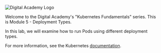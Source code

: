 ![Digital Academy Logo](/sylus/courses/kubernetes-fundamentals-1/module-5/assets/digital-academy-logo.png)

Welcome to the Digital Academy's "Kubernetes Fundamentals" series. This is Module 5 - Deployment Types.

In this lab, we will examine how to run Pods using different deployment types.

For more information, see the Kubernetes [documentation][docs].

<!-- Links Referenced -->

[docs]:           https://kubernetes.io/docs/concepts/workloads/controllers/deployment/
